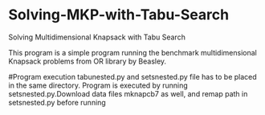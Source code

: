 # Solving-MKP-with-Tabu-Search
Solving Multidimensional Knapsack with Tabu Search

This program is a simple program running the benchmark multidimensional Knapsack problems from OR library by Beasley.

#Program execution
tabunested.py and setsnested.py file has to be placed in the same directory. Program is executed by running setsnested.py.Download data files mknapcb7 as well, and remap path in setsnested.py before running
